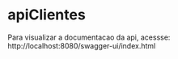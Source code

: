 # apiClientes

Para visualizar a documentacao da api, acessse: http://localhost:8080/swagger-ui/index.html
